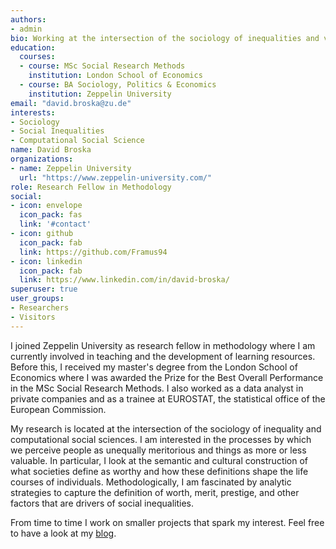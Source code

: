 ```yaml
---
authors:
- admin
bio: Working at the intersection of the sociology of inequalities and valuation, I am interested in how status differences explain other forms of inequalities.
education:
  courses:
  - course: MSc Social Research Methods
    institution: London School of Economics
  - course: BA Sociology, Politics & Economics
    institution: Zeppelin University
email: "david.broska@zu.de"
interests:
- Sociology
- Social Inequalities
- Computational Social Science
name: David Broska
organizations:
- name: Zeppelin University
  url: "https://www.zeppelin-university.com/"
role: Research Fellow in Methodology
social:
- icon: envelope
  icon_pack: fas
  link: '#contact'
- icon: github
  icon_pack: fab
  link: https://github.com/Framus94
- icon: linkedin
  icon_pack: fab
  link: https://www.linkedin.com/in/david-broska/
superuser: true
user_groups:
- Researchers
- Visitors
---
```


I joined Zeppelin University as research fellow in methodology where I am currently involved in teaching and the development of learning resources. Before this, I received my master's degree from the London School of Economics where I was awarded the Prize for the Best Overall Performance in the MSc Social Research Methods. I also worked as a data analyst in private companies and as a trainee at EUROSTAT, the statistical office of the European Commission.

My research is located at the intersection of the sociology of inequality and computational social sciences. I am interested in the processes by which we perceive people as unequally meritorious and things as more or less valuable. In particular, I look at the semantic and cultural construction of what societies define as worthy and how these definitions shape the life courses of individuals. Methodologically, I am fascinated by analytic strategies to capture the definition of worth, merit, prestige, and other factors that are drivers of social inequalities.

From time to time I work on smaller projects that spark my interest. Feel free to have a look at my [blog](#posts).